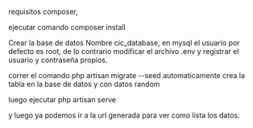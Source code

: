 requisitos composer,

ejecutar comando composer install

Crear la base de datos Nombre cic_database, en mysql
el usuario por defecto es root, de lo contrario modificar el archivo .env y registrar el usuario y contraseña propios.

correr el comando php artisan migrate --seed automaticamente crea la tabla en la base de datos y con datos random

luego ejecutar php artisan serve

y luego ya podemos ir a la url generada para ver como lista los datos.
